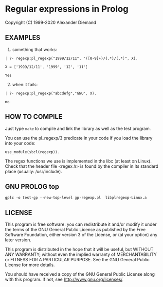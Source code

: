 Regular expressions in Prolog
=============================

Copyright (C) 1999-2020  Alexander Diemand


EXAMPLES
--------
1) something that works:

```
| ?- regexp:pl_regexp("1999/12/11", "([0-9]+)/(.*)/(.*)", X).

X = ['1999/12/11', '1999', '12', '11']

Yes
```

2) when it fails:

```
| ?- regexp:pl_regexp("abcdefg","GNU", X).

no
```


HOW TO COMPILE
--------------

Just type `make` to compile and link the library as well as the test program.

You can use the pl_regexp/3 predicate in your code if you load the library into your code:

```
use_module(sbcl(regexp)).
```

The regex functions we use is implemented in the libc (at least on Linux).
Check that the header file <regex.h> is found by the compiler in its standard place (usually: /usr/include).


GNU PROLOG top
--------------

```
gplc -o test-gp --new-top-level gp-regexp.pl  libplregexp-Linux.a
```


LICENSE
-------

This program is free software: you can redistribute it and/or modify
it under the terms of the GNU General Public License as published by
the Free Software Foundation, either version 3 of the License, or
(at your option) any later version.

This program is distributed in the hope that it will be useful,
but WITHOUT ANY WARRANTY; without even the implied warranty of
MERCHANTABILITY or FITNESS FOR A PARTICULAR PURPOSE.  See the
GNU General Public License for more details.

You should have received a copy of the GNU General Public License
along with this program.  If not, see <http://www.gnu.org/licenses/>.
